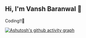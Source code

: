 ## Hi, I'm Vansh Baranwal 👋
Coding!!🚀
<!--
**vanshbaranwal/vanshbaranwal** is a ✨ _special_ ✨ repository because its `README.md` (this file) appears on your GitHub profile.

Here are some ideas to get you started:

- 🔭 I’m currently working on ...
- 🌱 I’m currently learning ...
- 👯 I’m looking to collaborate on ...
- 🤔 I’m looking for help with ...
- 💬 Ask me about ...
- 📫 How to reach me: ...
- 😄 Pronouns: ...
- ⚡ Fun fact: ...
-->
[![Ashutosh's github activity graph](https://github-readme-activity-graph.vercel.app/graph?username=vanshbaranwal&bg_color=000000&color=f2e9e9&line=fc0303&point=49d416&area=true&hide_border=true)](https://github.com/ashutosh00710/github-readme-activity-graph)
